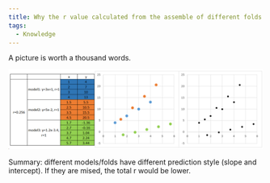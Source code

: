 ```yaml
---
title: Why the r value calculated from the assemble of different folds is lower each fold?
tags:
  - Knowledge
---
```

A picture is worth a thousand words.

![r](images/r.png)

Summary: different models/folds have different prediction style (slope and intercept). If they are mised, the total r would be lower.